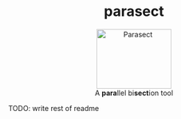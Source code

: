 <h1 align="center">parasect</h1>

<p align="center">
    <img src="https://static.wikia.nocookie.net/pokemon/images/8/80/047Parasect.png/revision/latest" alt="Parasect" height="120px" width="150px"/>
    <br>
    A <b>para</b>llel bi<b>sect</b>ion tool
</p>

TODO: write rest of readme